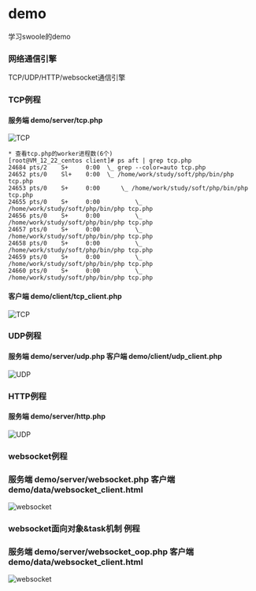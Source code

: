 # demo
学习swoole的demo  

### 网络通信引擎
TCP/UDP/HTTP/websocket通信引擎
### TCP例程
#### 服务端 demo/server/tcp.php
![TCP](https://github.com/duiying/swooleNBA/blob/master/demo/readmeimg/tcp.png)
```
* 查看tcp.php的worker进程数(6个)
[root@VM_12_22_centos client]# ps aft | grep tcp.php
24684 pts/2    S+     0:00  \_ grep --color=auto tcp.php
24652 pts/0    Sl+    0:00  \_ /home/work/study/soft/php/bin/php tcp.php
24653 pts/0    S+     0:00      \_ /home/work/study/soft/php/bin/php tcp.php
24655 pts/0    S+     0:00          \_ /home/work/study/soft/php/bin/php tcp.php
24656 pts/0    S+     0:00          \_ /home/work/study/soft/php/bin/php tcp.php
24657 pts/0    S+     0:00          \_ /home/work/study/soft/php/bin/php tcp.php
24658 pts/0    S+     0:00          \_ /home/work/study/soft/php/bin/php tcp.php
24659 pts/0    S+     0:00          \_ /home/work/study/soft/php/bin/php tcp.php
24660 pts/0    S+     0:00          \_ /home/work/study/soft/php/bin/php tcp.php
```
#### 客户端 demo/client/tcp_client.php
![TCP](https://github.com/duiying/swooleNBA/blob/master/demo/readmeimg/tcp_client.png)
### UDP例程
#### 服务端 demo/server/udp.php 客户端 demo/client/udp_client.php
![UDP](https://github.com/duiying/swooleNBA/blob/master/demo/readmeimg/udp.png)
### HTTP例程
#### 服务端 demo/server/http.php
![UDP](https://github.com/duiying/swooleNBA/blob/master/demo/readmeimg/http.png)
### websocket例程
### 服务端 demo/server/websocket.php 客户端 demo/data/websocket_client.html
![websocket](https://github.com/duiying/swooleNBA/blob/master/demo/readmeimg/websocket.png)
### websocket面向对象&task机制 例程
### 服务端 demo/server/websocket_oop.php 客户端 demo/data/websocket_client.html
![websocket](https://github.com/duiying/swooleNBA/blob/master/demo/readmeimg/websocket_oop.png)
